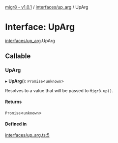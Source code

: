 [migr8 - v1.0.1](../README.md) / [interfaces/up_arg](../modules/interfaces_up_arg.md) / UpArg

# Interface: UpArg

[interfaces/up_arg](../modules/interfaces_up_arg.md).UpArg

## Callable

### UpArg

▸ **UpArg**(): `Promise`<`unknown`\>

Resolves to a value that will be passed to `Migr8.up()`.

#### Returns

`Promise`<`unknown`\>

#### Defined in

[interfaces/up_arg.ts:5](https://github.com/prasadrajandran/migr8/blob/b5f0cc2/src/interfaces/up_arg.ts#L5)
